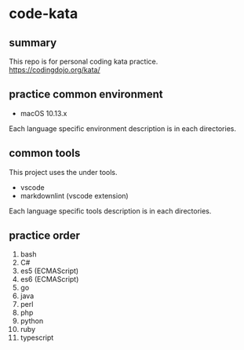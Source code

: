 # code-kata

## summary

This repo is for personal coding kata practice.  
<https://codingdojo.org/kata/>

## practice common environment

- macOS 10.13.x

Each language specific environment description is in each directories.

## common tools

This project uses the under tools.

- vscode
- markdownlint (vscode extension)

Each language specific tools description is in each directories.

## practice order

1. bash
1. C#
1. es5 (ECMAScript)
1. es6 (ECMAScript)
1. go
1. java
1. perl
1. php
1. python
1. ruby
1. typescript
